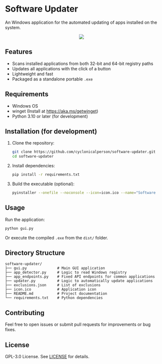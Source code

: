 # Software Updater

An Windows application for the automated updating of apps installed on the system.<br>
<p align="center">
  <img src="https://github.com/user-attachments/assets/f21ce4f7-4598-4eec-9fca-67d38fb22f72" />
</p>

## Features

- Scans installed applications from both 32-bit and 64-bit registry paths
- Updates all applications with the click of a button
- Lightweight and fast
- Packaged as a standalone portable `.exe`

## Requirements

- Windows OS
- winget (Install at https://aka.ms/getwinget)
- Python 3.10 or later (for development)

## Installation (for development)

1. Clone the repository:

    ```bash
    git clone https://github.com/cyclonicalperson/software-updater.git
    cd software-updater
    ```

2. Install dependencies:

    ```bash
    pip install -r requirements.txt
    ```

3. Build the executable (optional):

    ```bash
    pyinstaller --onefile --noconsole --icon=icon.ico --name="Software Updater" gui.py
    ```

## Usage

Run the application:

```bash
python gui.py
```

Or execute the compiled `.exe` from the `dist/` folder.

## Directory Structure

```
software-updater/
├── gui.py              # Main GUI application
├── app_detector.py     # Logic to read Windows registry
├── app_endpoints.py    # Fixed API endpoints for common applications
├── updater.py          # Logic to automatically update applications
├── exclusions.json     # List of exclusions
├── icon.ico            # Application icon
├── README.md           # Project documentation
└── requirements.txt    # Python dependencies
```

## Contributing

Feel free to open issues or submit pull requests for improvements or bug fixes.

## License

GPL-3.0 License. See [LICENSE](LICENSE) for details.

